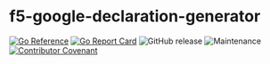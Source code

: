 # f5-google-declaration-generator

<!-- TODO: @memes - update badges as needed -->
[![Go Reference](https://pkg.go.dev/badge/github.com/memes/f5-google-declaration-generator.svg)](https://pkg.go.dev/github.com/memes/f5-google-declaration-generator)
[![Go Report Card](https://goreportcard.com/badge/github.com/memes/f5-google-declaration-generator)](https://goreportcard.com/report/github.com/memes/f5-google-declaration-generator)
![GitHub release](https://img.shields.io/github/v/release/memes/f5-google-declaration-generator?sort=semver)
![Maintenance](https://img.shields.io/maintenance/yes/2024)
[![Contributor Covenant](https://img.shields.io/badge/Contributor%20Covenant-2.1-4baaaa.svg)](CODE_OF_CONDUCT.md)
